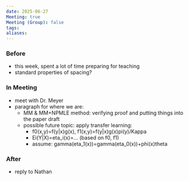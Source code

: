 ```yaml
---
date: 2025-06-27
Meeting: true
Meeting (Group): false
tags: 
aliases:
---
```


### Before
- this week, spent a lot of time preparing for teaching
- standard properties of spacing?

### In Meeting
- meet with Dr. Meyer
- paragraph for where we are:
	- MM & MM+NPMLE method: verifying proof and putting things into the paper draft
	- possible future topic: apply transfer learning:
		- f0(x,y)=f(y|x)g(x), f1(x,y)=f(y|x)g(x)pi(y)/Kappa
		- Ei(Y|X)=eta_i(x)=... (based on f0, f1)
		- assume: gamma(eta_1(x))=gamma(eta_0(x))+phi(x)theta

### After
- reply to Nathan